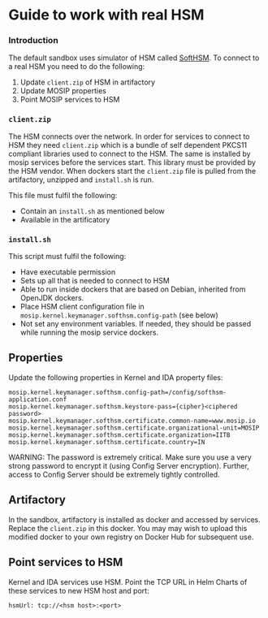 # Guide to work with real HSM

### Introduction

The default sandbox uses simulator of HSM called [SoftHSM](https://github.com/mosip/mosip-mock-services/blob/master/softhsm/README.md). To connect to a real HSM you need to do the following:
  1.  Update `client.zip` of HSM in artifactory
  1.  Update MOSIP properties
  1.  Point MOSIP services to HSM

### `client.zip`

The HSM connects over the network. In order for services to connect to HSM they need `client.zip` which is a bundle of self dependent PKCS11 compliant libraries used to connect to the HSM.  The same is installed by mosip services before the services start. This library must be provided by the HSM vendor.  When dockers start the `client.zip` file is pulled from the artifactory, unzipped and `install.sh` is run. 

This file must fulfil the following:
* Contain an `install.sh` as mentioned below
* Available in the artificatory    

### `install.sh`

This script must fulfil the following:
* Have executable permission
* Sets up all that is needed to connect to HSM
* Able to run inside dockers that are based on Debian, inherited from OpenJDK dockers.
* Place HSM client configuration file in `mosip.kernel.keymanager.softhsm.config-path` (see below)
* Not set any environment variables. If needed, they should be passed while running the mosip service dockers.

##  Properties

Update the following properties in Kernel and IDA property files:
```
mosip.kernel.keymanager.softhsm.config-path=/config/softhsm-application.conf
mosip.kernel.keymanager.softhsm.keystore-pass={cipher}<ciphered password>
mosip.kernel.keymanager.softhsm.certificate.common-name=www.mosip.io
mosip.kernel.keymanager.softhsm.certificate.organizational-unit=MOSIP
mosip.kernel.keymanager.softhsm.certificate.organization=IITB
mosip.kernel.keymanager.softhsm.certificate.country=IN
```

WARNING: The password is extremely critical.  Make sure you use a very strong password to encrypt it (using Config Server encryption).  Further, access to Config Server should be extremely tightly  controlled.

## Artifactory

In the sandbox, artifactory is installed as docker and accessed by services.  Replace the `client.zip` in this docker. You may may wish to upload this modified docker to your own registry on Docker Hub for subsequent use.

## Point services to HSM

Kernel and IDA services use HSM. Point the TCP URL in Helm Charts of these services to new HSM host and port:
```
hsmUrl: tcp://<hsm host>:<port>  
```


